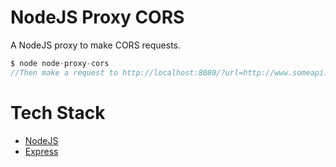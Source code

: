 # NodeJS Proxy CORS

A NodeJS proxy to make CORS requests.

```javascript
$ node node-proxy-cors
//Then make a request to http://localhost:8080/?url=http://www.someapi.com
```


# Tech Stack

* [NodeJS](https://nodejs.org)
* [Express](http://expressjs.com)
